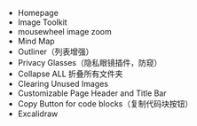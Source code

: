 - Homepage
- Image Toolkit
- mousewheel image zoom
- Mind Map
- Outliner（列表增强）
- Privacy Glasses（隐私眼镜插件，防窥）
- Collapse ALL 折叠所有文件夹
- Clearing Unused Images
- Customizable Page Header and Title Bar
- Copy Button for code blocks（复制代码块按钮）
- Excalidraw
